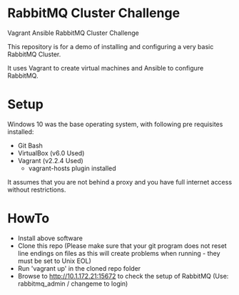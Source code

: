 # RabbitMQ Cluster Challenge
Vagrant Ansible RabbitMQ Cluster Challenge

This repository is for a demo of installing and configuring a very basic RabbitMQ Cluster.

It uses Vagrant to create virtual machines and Ansible to configure RabbitMQ.

# Setup
Windows 10 was the base operating system, with following pre requisites installed:
* Git Bash
* VirtualBox (v6.0 Used)
* Vagrant (v2.2.4 Used)
  * vagrant-hosts plugin installed
  
It assumes that you are not behind a proxy and you have full internet access without restrictions.

# HowTo
* Install above software
* Clone this repo (Please make sure that your git program does not reset line endings on files as this will create problems when running - they must be set to Unix EOL)
* Run 'vagrant up' in the cloned repo folder
* Browse to http://10.1.172.21:15672 to check the setup of RabbitMQ (Use: rabbitmq_admin / changeme to login)
